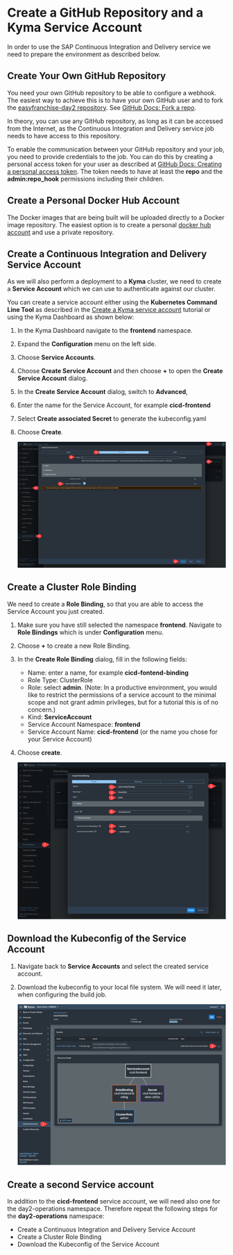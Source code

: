 # Create a GitHub Repository and a Kyma Service Account

In order to use the SAP Continuous Integration and Delivery service we need to prepare the environment as described below.

## Create Your Own GitHub Repository

You need your own GitHub repository to be able to configure a webhook. The easiest way to achieve this is to have your own GitHub user and to fork the [easyfranchise-day2 repository](https://github.com/SAP-samples/btp-kyma-day2-operations). 
See [GitHub Docs: Fork a repo](https://docs.github.com/en/get-started/quickstart/fork-a-repo).

In theory, you can use any GitHub repository, as long as it can be accessed from the Internet, as the Continuous Integration and Delivery service job needs to have access to this repository.

To enable the communication between your GitHub repository and your job, you need to provide credentials to the job. You can do this by creating a personal access token for your user as described at [GitHub Docs: Creating a personal access token](https://docs.github.com/en/authentication/keeping-your-account-and-data-secure/creating-a-personal-access-token). The token needs to have at least the **repo** and the **admin:repo_hook** permissions including their children.

## Create a Personal Docker Hub Account

The Docker images that are being built will be uploaded directly to a Docker image repository. The easiest option is to create a personal [docker hub account](https://hub.docker.com/) and use a private repository.

## Create a Continuous Integration and Delivery Service Account 

As we will also perform a deployment to a **Kyma** cluster, we need to create a **Service Account** which we can use to authenticate against our cluster.

You can create a service account either using the **Kubernetes Command Line Tool** as described in the [Create a Kyma service account](https://developers.sap.com/tutorials/kyma-create-service-account.html) tutorial or using the Kyma Dashboard as shown below:

1. In the Kyma Dashboard navigate to the **frontend** namespace.
2. Expand the **Configuration** menu on the left side.
3. Choose **Service Accounts**.
4. Choose **Create Service Account** and then choose **+** to open the **Create Service Account** dialog.
5. In the **Create Service Account** dialog, switch to **Advanced**, 
6. Enter the name for the Service Account, for example **cicd-frontend**
7. Select **Create associated Secret** to generate the kubeconfig.yaml
8. Choose **Create**.
  
   ![](./images/05-CICD-12.png)

##  Create a Cluster Role Binding

We need to create a **Role Binding**, so that you are able to access the Service Account you just created.

1. Make sure you have still selected the namespace **frontend**. Navigate to **Role Bindings** which is under **Configuration** menu.
2. Choose **+** to create a new Role Binding.
3. In the **Create Role Binding** dialog, fill in the following fields: 
   * Name: enter a name, for example **cicd-fontend-binding**
   * Role Type: ClusterRole
   * Role: select **admin**. (Note: In a productive environment, you would like to restrict the permissions of a service account to the minimal scope and not grant admin privileges, but for a tutorial this is of no concern.) 
   * Kind: **ServiceAccount**  
   * Service Account Namespace: **frontend** 
   * Service Account Name: **cicd-frontend** (or the name you chose for your Service Account) 
4. Choose **create**.
  
   ![](./images/05-CICD-13.png)


## Download the Kubeconfig of the Service Account

1. Navigate back to **Service Accounts** and select the created service account.
2. Download the kubeconfig to your local file system. We will need it later, when configuring the build job. 
   
   ![](./images/05-CICD-14.png)

## Create a second Service account 

In addition to the **cicd-frontend** service account, we will need also one for the day2-operations namespace. Therefore repeat the following steps for the **day2-operations** namespace: 
* Create a Continuous Integration and Delivery Service Account
* Create a Cluster Role Binding
* Download the Kubeconfig of the Service Account